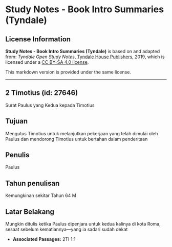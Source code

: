# Study Notes - Book Intro Summaries (Tyndale)

## License Information

**Study Notes - Book Intro Summaries (Tyndale)** is based on and adapted from: _Tyndale Open Study Notes_, [Tyndale House Publishers](https://tyndaleopenresources.com/), 2019, which is licensed under a [CC BY-SA 4.0 license](https://creativecommons.org/licenses/by-sa/4.0/legalcode.en).

This markdown version is provided under the same license.



--------------------------------

## 2 Timotius (id: 27646)

Surat Paulus yang Kedua kepada Timotius

Tujuan
------

Mengutus Timotius untuk melanjutkan pekerjaan yang telah dimulai oleh Paulus dan mendorong Timotius untuk bertahan dalam penderitaan

Penulis
-------

Paulus

Tahun penulisan
---------------

Kemungkinan sekitar Tahun 64 M

Latar Belakang
--------------

Mungkin ditulis ketika Paulus dipenjara untuk kedua kalinya di kota Roma, sesaat sebelum kematiannya—yang ia sadari sudah dekat

* **Associated Passages:** 2TI 1:1

